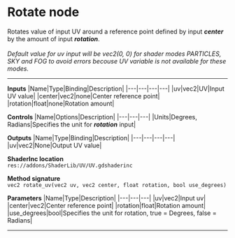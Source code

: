 # Rotate node
Rotates value of input UV around a reference point defined by input <b><i>center</i></b> by the amount of input <b><i>rotation</i></b>.<br><br><i>Default value for uv input will be vec2(0, 0) for shader modes <i>PARTICLES</i>, <i>SKY</i> and <i>FOG</i> to avoid errors becouse UV variable is not available for these modes.</i>
<hr>

**Inputs**
|Name|Type|Binding|Description|
|---|---|---|---|
|uv|vec2|UV|Input UV value|
|center|vec2|none|Center reference point|
|rotation|float|none|Rotation amount|

**Controls**
|Name|Options|Description|
|---|---|---|
|Units|Degrees, Radians|Specifies the unit for <i><b>rotation</b></i> input|

**Outputs**
|Name|Type|Binding|Description|
|---|---|---|---|
|uv|vec2|None|Output UV value|

**ShaderInc location**
<br>`res://addons/ShaderLib/UV/UV.gdshaderinc`

**Method signature**
<br>`vec2 rotate_uv(vec2 uv, vec2 center, float rotation, bool use_degrees)`

**Parameters**
|Name|Type|Description|
|---|---|---|
|uv|vec2|Input uv|
|center|vec2|Center reference point|
|rotation|float|Rotation amount|
|use_degrees|bool|Specifies the unit for rotation, true = Degrees, false = Radians|
___